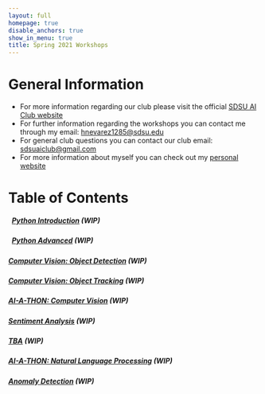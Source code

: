 ```yaml
---
layout: full
homepage: true
disable_anchors: true
show_in_menu: true
title: Spring 2021 Workshops
---
```


# General Information
- For more information regarding our club please visit the official [SDSU AI Club website](https://aiclub.sdsu.edu/)
- For further information regarding the workshops you can contact me through my email: <hnevarez1285@sdsu.edu>
- For general club questions you can contact our club email: <sdsuaiclub@gmail.com>
- For more information about myself you can check out my [personal website](https://hectorenevarez.github.io/)

# Table of Contents
##### &ensp;[Python Introduction](#) **(WIP)**
##### &ensp;[Python Advanced](#) **(WIP)**
##### [Computer Vision: Object Detection](#) **(WIP)**
##### [Computer Vision: Object Tracking](#) **(WIP)**
##### [AI-A-THON: Computer Vision](#) **(WIP)**
##### [Sentiment Analysis](#) **(WIP)**
##### [TBA](#) **(WIP)**
##### [AI-A-THON: Natural Language Processing](#) **(WIP)**
##### [Anomaly Detection](#) **(WIP)**
